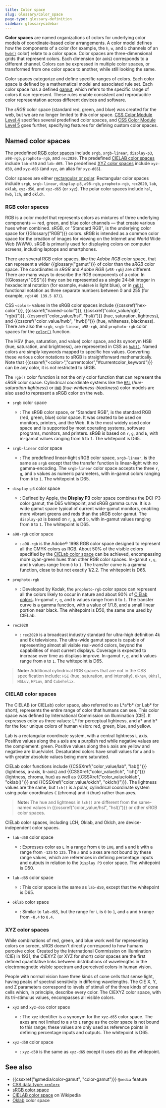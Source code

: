 ```yaml
---
title: Color space
slug: Glossary/Color_space
page-type: glossary-definition
sidebar: glossarysidebar
---
```



**Color spaces** are named organizations of colors for underlying color models of coordinate-based color arrangements. A color model defines how the components of a color (for example, the `h`, `w`, and `b` channels of an [`hwb()`](/en-US/docs/Web/CSS/color_value/hwb) color) relate to a color space. Color spaces are three-dimensional grids that represent colors. Each dimension (or axis) corresponds to a different channel. Colors can be expressed in multiple color spaces, or transformed from one color space to another, while still looking the same.

Color spaces categorize and define specific ranges of colors. Each color space is defined by a mathematical model and associated rule set. Each color space has a defined [gamut](/en-US/docs/Glossary/Gamut), which refers to the specific range of colors it can represent. These rules enable consistent and reproducible color representation across different devices and software.

The _sRGB_ color space (standard red, green, and blue) was created for the web, but we are no longer limited to this color space. [CSS Color Module Level 4](https://drafts.csswg.org/css-color) specifies several predefined color spaces, and [CSS Color Module Level 5](https://drafts.csswg.org/css-color-5/) goes further, specifying features for defining custom color spaces.

## Named color spaces

The predefined [RGB color spaces](#rgb_color_spaces) include `srgb`, `srgb-linear`, `display-p3`, `a98-rgb`, `prophoto-rgb`, and `rec2020`. The predefined [CIELAB color spaces](#cielab_color_spaces) include `lab-d50` and `lab-d65`. The predefined [XYZ color spaces](#xyz_color_spaces) include `xyz-d50`, and `xyz-d65` (and `xyz`, an alias for `xyz-d65`).

Color spaces are either [rectangular or polar](https://ericportis.com/posts/2024/okay-color-spaces/). Rectangular color spaces include `srgb`, `srgb-linear`, `display-p3`, `a98-rgb`, `prophoto-rgb`, `rec2020`, `lab`, `oklab`, `xyz-d50`, and `xyz-d65` (or `xyz`). The polar color spaces include `hsl`, `hwb`, `lch`, and `oklch`.

### RGB color spaces

RGB is a color model that represents colors as mixtures of three underlying components — red, green, and blue color channels — that create various hues when combined. sRGB, or "Standard RGB", is the underlying color space for {{Glossary("RGB")}} colors. sRGB is intended as a common color space for the creation of images for viewing on the Internet and World Wide Web (WWW). sRGB is primarily used for displaying colors on computer screens, including laptops and smartphones.

There are several RGB color spaces, like the _Adobe RGB_ color space, that can represent a wider {{glossary("gamut")}} of color than the _sRGB_ color space. The coordinates in _sRGB_ and _Adobe RGB_ (`a98-rgb`) are different. There are many ways to describe the RGB components of a color. In {{Glossary("CSS")}} they can be represented as a single 24-bit integer in hexadecimal notation (for example, `#add8e6` is light blue), or in [`rgb()`](/en-US/docs/Web/CSS/color_value/rgb) functional notation as three separate numbers between 0 and 255 (for example, `rgb(46 139.5 87)`).

CSS `<color>` values in the sRGB color spaces include {{cssxref("hex-color")}}, {{cssxref("named-color")}}, {{cssxref("color_value/rgb", "rgb()")}}, {{cssxref("color_value/hsl", "hsl()")}} (hue, saturation, lightness), and {{cssxref("color_value/hwb", "hwb()")}} (hue, whiteness, blackness). There are also the `srgb`, `srgb-linear`, `a98-rgb`, and `prophoto-rgb` color spaces for the [`color()`](/en-US/docs/Web/CSS/color_value/color) function.

The HSV (hue, saturation, and value) color space, and its synonym HSB (hue, saturation, and brightness), are represented in CSS as [`hwb()`](/en-US/docs/Web/CSS/color_value/hwb). Named colors are simply keywords mapped to specific hex values. Converting these various color notations to sRGB is straightforward mathematically. Note that {{cssxref("&lt;color&gt;","currentcolor","#currentcolor_keyword")}} can be any color, it is not restricted to sRGB.

The `rgb()` color function is not the only color function that can represent the _sRGB_ color space. Cylindrical coordinate systems like the [`HSL`](/en-US/docs/Web/CSS/color_value/hsl) (_hue-saturation-lightness_) or [`HWB`](/en-US/docs/Web/CSS/color_value/hwb) (_hue-whiteness-blackness_) color models are also used to represent a sRGB color on the web.

- `srgb` color space

  - : The sRGB color space, or "Standard RGB", is the standard RGB (red, green, blue) color space. It was created to be used on monitors, printers, and the Web. It is the most widely used color space and is supported by most operating systems, software programs, monitors, and printers. sRGB is based on `r`, `g`, and `b`, with in-gamut values ranging from `0` to `1`. The whitepoint is D65.

- `srgb-linear` color space

  - : The predefined linear-light sRGB color space, `srgb-linear`, is the same as `srgb` except that the transfer function is linear-light with no gamma-encoding. The `srgb-linear` color space accepts the three `r`, `g`, and `b` values as numeric parameters, with in-gamut colors ranging from `0` to `1`. The whitepoint is D65.

- `display-p3` color space

  - : Defined by Apple, the **Display P3** color space combines the DCI-P3 color gamut, the D65 whitepoint, and sRGB gamma curve. It is a wide gamut space typical of current wide-gamut monitors, enabling more vibrant greens and reds than the sRGB color gamut. The `display-p3` is based on `r`, `g`, and `b`, with in-gamut values ranging from `0` to `1`. The whitepoint is D65.

- `a98-rgb` color space

  - : `a98-rgb` is the Adobe® 1998 RGB color space designed to represent all the CMYK colors as RGB. About 50% of the visible colors specified by the [CIELab color space](#cielab_color_spaces) can be achieved, encompassing more cyan-green hues than other RGB color spaces. In-gamut `r`, `g`, and `b` values range from `0` to `1`. The transfer curve is a gamma function, close to but not exactly 1/2.2. The whitepoint is D65.

- `prophoto-rgb`

  - : Developed by Kodak, the `prophoto-rgb` color space can represent all the colors likely to occur in nature and about 90% of [CIElab colors](#cielab_color_spaces). In-gamut `r`, `g`, and `b` values range from `0` to `1`. The transfer curve is a gamma function, with a value of 1/1.8, and a small linear portion near black. The whitepoint is D50, the same one used by CIELab.

- `rec2020`

  - : `rec2020` is a broadcast industry standard for ultra-high definition 4k and 8k televisions. The ultra-wide gamut space is capable of representing almost all visible real-world colors, beyond the capabilities of most current displays. Coverage is expected to increase over time as displays improve. In-gamut `r`, `g`, and `b` values range from `0` to `1`. The whitepoint is D65.

> **Note:** Additional cylindrical RGB spaces that are not in the CSS specification include: `HSI` (hue, saturation, and intensity), `Okhsv`, `Okhsl`, `HSLuv`, `HPLuv`, and `Cubehelix`.

### CIELAB color spaces

The CIELAB (or CIELab) color space, also referred to as L\*a\*b* (or Lab* for short), represents the entire range of color that humans can see. This color space was defined by International Commission on Illumination (CIE). It expresses color as three values: L\* for perceptual lightness, and a\* and b\* for the four unique colors of human vision: red, green, blue, and yellow.

Lab is a rectangular coordinate system, with a central lightness `L` axis. Positive values along the `a` axis are a purplish red while negative values are the complement: green. Positive values along the `b` axis are yellow and negative are blue/violet. Desaturated colors have small values for `a` and `b` with greater absolute values being more saturated.

CIELab color functions include {{CSSXref("color_value/lab", "lab()")}} (lightness, a-axis, b-axis) and {{CSSXref("color_value/lch", "lch()")}} (lightness, chroma, hue) as well as {{CSSXref("color_value/oklab", "oklab()")}} and {{CSSXref("color_value/oklch", "oklch()")}}. The lightness values are the same, but `lch()` is a polar, cylindrical coordinate system using polar coordinates `C` (chroma) and `H` (hue) rather than axes.

> **Note:** The hue and lightness in `lch()` are different from the same-named values in {{cssxref("color_value/hsl", "hsl()")}} or other sRGB color spaces.

CIELab color spaces, including LCH, Oklab, and Oklch, are device-independent color spaces.

- `lab-d50` color space

  - : Expresses color as `L` in a range from `0` to `100`, and `a` and `b` with a range from `-125` to `125`. The `a` and `b` axes are not bound by these range values, which are references in defining percentage inputs and outputs in relation to the `Display P3` color space. The whitepoint is D50.

- `lab-d65` color space

  - : This color space is the same as `lab-d50`, except that the whitepoint is D65.

- `oklab` color space

  - : Similar to `lab-d65`, but the range for `L` is `0` to `1`, and `a` and `b` range from `-0.4` to `0.4`.

### XYZ color spaces

While combinations of red, green, and blue work well for representing colors on screen, sRGB doesn't directly correspond to how humans perceive color. Created by the International Commission on Illumination (CIE) in 1931, the CIEXYZ (or XYZ for short) color spaces are the first defined quantitative links between distributions of wavelengths in the electromagnetic visible spectrum and perceived colors in human vision.

People with normal vision have three kinds of cone cells that sense light, having peaks of spectral sensitivity in differing wavelengths. The CIE X, Y, and Z parameters correspond to levels of stimuli of the three kinds of cone cells which, in principle, describe every color. The CIEXYZ color space, with its tri-stimulus values, encompasses all visible colors.

- `xyz` and `xyz-d65` color space

  - : The `xyz` identifier is a synonym for the `xyz-d65` color space. The axes are not limited to a `0` to `1` range as the color space is not bound to this range; these values are only used as reference points in defining percentage inputs and outputs. The whitepoint is D65.

- `xyz-d50` color space

  - : `xyz-d50` is the same as `xyz-d65` except it uses `d50` as the whitepoint.

## See also

- {{cssxref("@media/color-gamut", "color-gamut")}} `@media` feature
- [CSS data type: `<color>`](/en-US/docs/Web/CSS/color_value)
- [sRGB color space](https://webstore.iec.ch/publication/6168)
- [CIELAB color space](https://en.wikipedia.org/wiki/CIELAB_color_space) on Wikipedia
- [Oklab](https://bottosson.github.io/posts/oklab/) color space
